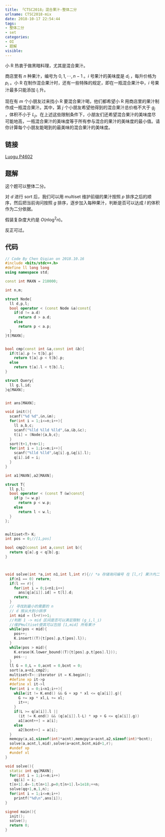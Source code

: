 ```yaml
---
title: 「CTSC2018」混合果汁-整体二分
urlname: CTSC2018-mix
date: 2018-10-17 22:54:44
tags:
- 整体二分
- set
categories: 
- OI
- 题解
visible:
---
```


小 R 热衷于做黑暗料理，尤其是混合果汁。

商店里有 $n$ 种果汁，编号为 $0,1,\cdots,n-1$ 。$i$  号果汁的美味度是 $d_i$ ，每升价格为 $p_i$​ 。小 R 在制作混合果汁时，还有一些特殊的规定，即在一瓶混合果汁中，$i$  号果汁最多只能添加 $l_i$ 升。

现在有 $m$ 个小朋友过来找小 R 要混合果汁喝，他们都希望小 R 用商店里的果汁制作成一瓶混合果汁。其中，第 $j$ 个小朋友希望他得到的混合果汁总价格不大于 $g_j$ ，体积不小于 $L_j$​ 。在上述这些限制条件下，小朋友们还希望混合果汁的美味度尽可能地高，一瓶混合果汁的美味度等于所有参与混合的果汁的美味度的最小值。请你计算每个小朋友能喝到的最美味的混合果汁的美味度。

<!-- more -->

## 链接

[Luogu P4602](https://www.luogu.org/problemnew/show/P4602)

## 题解

这个题可以整体二分。

对 $d$ 进行 $\text{sort}$ 后，我们可以用 $\text{multiset}$ 维护前缀的果汁按照 $p$ 排序之后的顺序，然后把当前询问按照 $g$ 排序，逐步加入每种果汁，判断是否可以达成  $l$ 的体积作为二分依据。

假装复杂度大约是 $O(n \log^2 n)$。

反正可过。

## 代码


```cpp
// Code By Chen Qiqian on 2018.10.16
#include <bits/stdc++.h>
#define ll long long
using namespace std;

const int MAXN = 210000;

int n,m;

struct Node{
  ll d,p,l;
  bool operator < (const Node &a)const{
    if(d != a.d)
      return d > a.d;
    else
      return p < a.p;
  }
}t[MAXN];


bool cmp(const int &a,const int &b){
  if(t[a].p != t[b].p)
    return t[a].p < t[b].p;
  else
    return t[a].l < t[b].l;
}

struct Query{
  ll g,l,id;
}q[MAXN];


int ans[MAXN];

void init(){
  scanf("%d %d",&n,&m);
  for(int i = 1;i<=n;i++){
    ll a,b,c;
    scanf("%lld %lld %lld",&a,&b,&c);
    t[i] = (Node){a,b,c};
  }
  sort(t+1,t+n+1);
  for(int i = 1;i<=m;i++){
    scanf("%lld %lld",&q[i].g,&q[i].l);
    q[i].id = i;
  }
}

int a1[MAXN],a2[MAXN];

struct T{
  ll p,l;
  bool operator < (const T &w)const{
    if(p != w.p)
      return p < w.p;
    else
      return l < w.l;
  }
};


multiset<T> K;
int pos = 0;//[1,pos]

bool cmp2(const int a,const int b){
  return q[a].g < q[b].g;
}



void solve(int *a,int n1,int l,int r){// *a 存储询问编号 在 [l,r] 果汁内二分
  if(n1 == 0) return;
  if(l == r){
    for(int i = 0;i<n1;i++)
      ans[q[a[i]].id] = t[l].d;
    return;
  }
  // 寻找到最小的需要的 n
  // d 按从大到小排序
  int mid = (l+r)>>1;
  //判断 1 -> mid 区间是否可以满足限制 (g_i,l_i)
  //维护multiset使其可以包括 [1,mid] 所有果汁
  while(pos < mid){
    pos++;
    K.insert((T){t[pos].p,t[pos].l});
  }
  while(pos > mid){
    K.erase(K.lower_bound((T){t[pos].p,t[pos].l}));
    pos--;
  }
  ll G = 0,L = 0,acnt = 0,bcnt = 0;
  sort(a,a+n1,cmp2);
  multiset<T>::iterator it = K.begin();
  #define xp it->p
  #define xl it->l
  for(int i = 0;i<n1;i++){
    while(it != K.end() && G + xp * xl <= q[a[i]].g){
      G += xp * xl,L += xl;
      it++;
    }
    if(L >= q[a[i]].l ||
      (it != K.end() && (q[a[i]].l-L) * xp + G <= q[a[i]].g))
      a1[acnt++] = a[i];
    else
      a2[bcnt++] = a[i];
  }
  memcpy(a,a1,sizeof(int)*acnt),memcpy(a+acnt,a2,sizeof(int)*bcnt);
  solve(a,acnt,l,mid),solve(a+acnt,bcnt,mid+1,r);
  #undef xp
  #undef xl
}

void solve(){
  static int qq[MAXN];
  for(int i = 1;i<=m;i++)
    qq[i] = i;
  t[n+1].d=-1;t[n+1].p=0;t[n+1].l=1e18;++n;
  solve(qq+1,m,1,n);
  for(int i = 1;i<=m;i++)
    printf("%d\n",ans[i]);
}

signed main(){
  init();
  solve();
  return 0;
}
```

